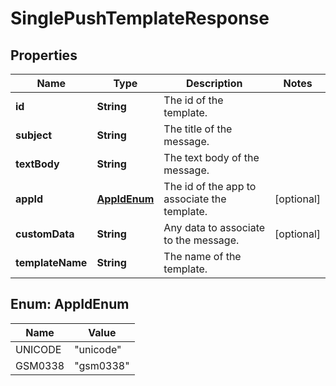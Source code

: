 # SinglePushTemplateResponse

## Properties
Name | Type | Description | Notes
------------ | ------------- | ------------- | -------------
**id** | **String** | The id of the template. | 
**subject** | **String** | The title of the message. | 
**textBody** | **String** | The text body of the message. | 
**appId** | [**AppIdEnum**](#AppIdEnum) | The id of the app to associate the template. |  [optional]
**customData** | **String** | Any data to associate to the message. |  [optional]
**templateName** | **String** | The name of the template. | 

<a name="AppIdEnum"></a>
## Enum: AppIdEnum
Name | Value
---- | -----
UNICODE | &quot;unicode&quot;
GSM0338 | &quot;gsm0338&quot;
